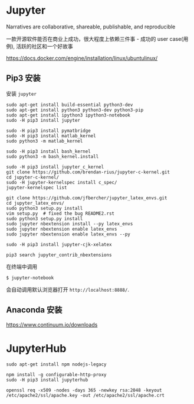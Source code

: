 # Jupyter 

Narratives are collaborative, shareable, publishable, and reproducible

一款开源软件能否在商业上成功，很大程度上依赖三件事 - 成功的 user case(用例), 活跃的社区和一个好故事

https://docs.docker.com/engine/installation/linux/ubuntulinux/
## Pip3 安装 

安装 `jupyter`

```
sudo apt-get install build-essential python3-dev
sudo apt-get install python3 python3-dev python3-pip
sudo apt-get install ipython3 ipython3-notebook 
sudo -H pip3 install jupyter
```

```
sudo -H pip3 install pymatbridge
sudo -H pip3 install matlab_kernel
sudo python3 -m matlab_kernel
```

```
sudo -H pip3 install bash_kernel
sudo python3 -m bash_kernel.install
```

```
sudo -H pip3 install jupyter_c_kernel
git clone https://github.com/brendan-rius/jupyter-c-kernel.git
cd jupyter-c-kernel/
sudo -H jupyter-kernelspec install c_spec/
jupyter-kernelspec list
```

   

```
git clone https://github.com/jfbercher/jupyter_latex_envs.git
cd jupyter_latex_envs/
sudo python3 setup.py install
vim setup.py  # fixed the bug README2.rst
sudo python3 setup.py install
sudo jupyter nbextension install --py latex_envs
sudo jupyter nbextension enable latex_envs
sudo jupyter nbextension enable latex_envs --py
```

```
sudo -H pip3 install jupyter-cjk-xelatex
```

```
pip3 search jupyter_contrib_nbextensions
```


在终端中调用

```
$ jupyter-notebook
```

会自动调用默认浏览器打开 `http://localhost:8888/`.

## Anaconda 安装
https://www.continuum.io/downloads

# JupyterHub

```
sudo apt-get install npm nodejs-legacy
```

```
npm install -g configurable-http-proxy
sudo -H pip3 install jupyterhub   
```

```
openssl req -x509 -nodes -days 365 -newkey rsa:2048 -keyout /etc/apache2/ssl/apache.key -out /etc/apache2/ssl/apache.crt
```




